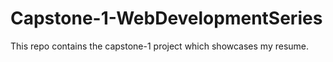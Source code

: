 # Capstone-1-WebDevelopmentSeries
This repo contains the capstone-1 project which showcases my resume.
